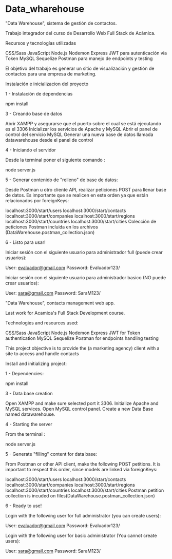 # Data_wharehouse
"Data Warehouse", sistema de gestión de contactos.

Trabajo integrador del curso de Desarrollo Web Full Stack de Acámica.

Recursos y tecnologías utilizadas

CSS/Sass JavaScript Node.js Nodemon Express JWT para autenticación via Token MySQL Sequelize Postman para manejo de endpoints y testing

El objetivo del trabajo es generar un sitio de visualización y gestión de contactos para una empresa de marketing.

Instalación e inicializacion del proyecto

1 - Instalación de dependencias

npm install

3 - Creando base de datos

Abrir XAMPP y asegurarse que el puerto sobre el cual se está ejecutando es el 3306 Inicializar los servicios de Apache y MySQL Abrir el panel de control del servicio MySQL Generar una nueva base de datos llamada datawarehouse desde el panel de control

4 - Iniciando el servidor

Desde la terminal poner el siguiente comando :

node server.js

5 - Generar contenido de "relleno" de base de datos:

Desde Postman u otro cliente API, realizar peticiones POST para llenar base de datos. Es importante que se realicen en este orden ya que están relacionados por foreignKeys:

localhost:3000/start/users
localhost:3000/start/contacts
localhost:3000/start/companies
localhost:3000/start/regions
localhost:3000/start/countries
localhost:3000/start/cities
Colección de peticiones Postman incluida en los archivos (DataWarehouse.postman_collection.json)

6 - Listo para usar!

Iniciar sesión con el siguiente usuario para administrador full (puede crear usuarios):

User: evaluador@gmail.com
Password: Evaluador123/

Iniciar sesión con el siguiente usuario para administrador basico (NO puede crear usuarios):

User: sara@gmail.com
Password: SaraM123/

"Data Warehouse", contacts management web app.

Last work for Acamica's Full Stack Development course.

Technologies and resources used:

CSS/Sass JavaScript Node.js Nodemon Express JWT for Token authentication MySQL Sequelize Postman for endpoints handling testing

This project objective is to provide the (a marketing agency) client with a site to access and handle contacts

Install and initializing project:

1 - Dependencies:

npm install

3 - Data base creation

Open XAMPP and make sure selected port it 3306. Initialize Apache and MySQL services. Open MySQL control panel. Create a new Data Base named datawarehouse.

4 - Starting the server

From the terminal :

node server.js

5 - Generate "filling" content for data base:

From Postman or other API client, make the following POST petitions. It is important to respect this order, since models are linked via foreignKeys:

localhost:3000/start/users
localhost:3000/start/contacts
localhost:3000/start/companies
localhost:3000/start/regions
localhost:3000/start/countries
localhost:3000/start/cities
Postman petition collection is incuded on files(DataWarehouse.postman_collection.json)

6 - Ready to use!

Login with the following user for full administrator (you can create users):

User: evaluador@gmail.com
Password: Evaluador123/

Login with the following user for basic administrator (You cannot create users):

User: sara@gmail.com
Password: SaraM123/